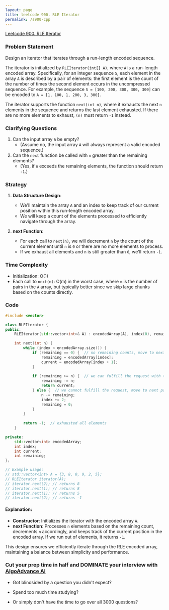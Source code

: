 ```yaml
---
layout: page
title: leetcode 900. RLE Iterator
permalink: /s900-cpp
---
```

[Leetcode 900. RLE Iterator](https://algoadvance.github.io/algoadvance/l900)
### Problem Statement
Design an iterator that iterates through a run-length encoded sequence.

The iterator is initialized by `RLEIterator(int[] A)`, where `A` is a run-length encoded array. Specifically, for an integer sequence `S`, each element in the array `A` is described by a pair of elements: the first element is the count of the number of times the second element occurs in the uncompressed sequence. For example, the sequence `S = [100, 200, 300, 300, 300]` can be encoded to `A = [1, 100, 1, 200, 3, 300]`. 

The iterator supports the function `next(int n)`, where it exhausts the next `n` elements in the sequence and returns the last element exhausted. If there are no more elements to exhaust, `(n)` must return `-1` instead.

### Clarifying Questions
1. Can the input array `A` be empty?
   - (Assume no, the input array `A` will always represent a valid encoded sequence.)
2. Can the `next` function be called with `n` greater than the remaining elements?
   - (Yes, if `n` exceeds the remaining elements, the function should return `-1`.)

### Strategy
1. **Data Structure Design**:
   - We'll maintain the array `A` and an index to keep track of our current position within this run-length encoded array.
   - We will keep a count of the elements processed to efficiently navigate through the array.

2. **next Function**:
   - For each call to `next(n)`, we will decrement `n` by the count of the current element until `n` is `0` or there are no more elements to process.
   - If we exhaust all elements and `n` is still greater than `0`, we'll return `-1`.

### Time Complexity
- Initialization: O(1)
- Each call to `next(n)`: O(m) in the worst case, where `m` is the number of pairs in the `A` array, but typically better since we skip large chunks based on the counts directly.

### Code

```cpp
#include <vector>

class RLEIterator {
public:
    RLEIterator(std::vector<int>& A) : encodedArray(A), index(0), remaining(0) {}

    int next(int n) {
        while (index < encodedArray.size()) {
            if (remaining == 0) {  // no remaining counts, move to next pair
                remaining = encodedArray[index];
                current = encodedArray[index + 1];
            }
            
            if (remaining >= n) {  // we can fulfill the request with the current element
                remaining -= n;
                return current;
            } else {  // we cannot fulfill the request, move to next pair
                n -= remaining;
                index += 2;
                remaining = 0;
            }
        }
        
        return -1;  // exhausted all elements
    }

private:
    std::vector<int> encodedArray;
    int index;
    int current;
    int remaining;
};

// Example usage:
// std::vector<int> A = {3, 8, 0, 9, 2, 5};
// RLEIterator iterator(A);
// iterator.next(2); // returns 8
// iterator.next(1); // returns 8
// iterator.next(1); // returns 5
// iterator.next(2); // returns -1
```

#### Explanation:
- **Constructor**: Initializes the iterator with the encoded array `A`.
- **next Function**: Processes `n` elements based on the remaining count, decrements `n` accordingly, and keeps track of the current position in the encoded array. If we run out of elements, it returns `-1`.

This design ensures we efficiently iterate through the RLE encoded array, maintaining a balance between simplicity and performance.


### Cut your prep time in half and DOMINATE your interview with [AlgoAdvance AI](https://algoAdvance.com)

- Got blindsided by a question you didn't expect?

- Spend too much time studying?

- Or simply don't have the time to go over all 3000 questions?

